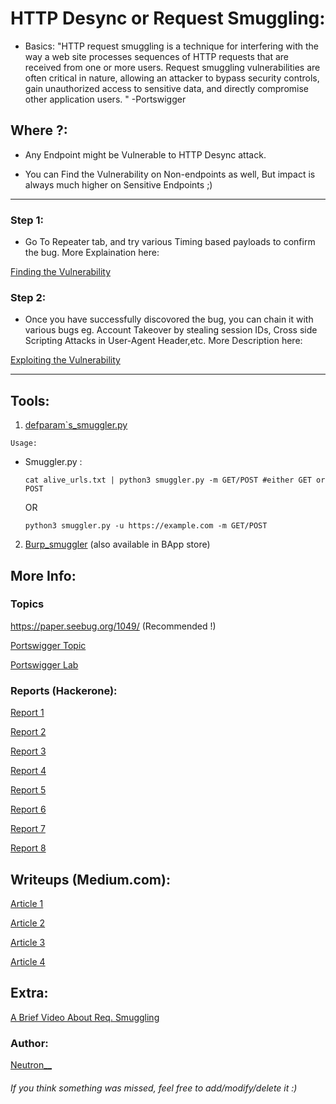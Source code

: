 # HTTP Desync or Request Smuggling:

-   Basics:
    "HTTP request smuggling is a technique for interfering with the way a web site processes sequences of HTTP requests that are received from one or more users. Request smuggling vulnerabilities are often critical in nature, allowing an attacker to bypass security controls, gain unauthorized access to sensitive data, and directly compromise other application users. " -Portswigger

## Where ?:

-   Any Endpoint might be Vulnerable to HTTP Desync attack.

-   You can Find the Vulnerability on Non-endpoints as well, But impact is always much higher on Sensitive Endpoints ;)

---

### Step 1:

-   Go To Repeater tab, and try various Timing based payloads to confirm the bug. More Explaination here:

[Finding the Vulnerability](https://portswigger.net/web-security/request-smuggling/finding)

### Step 2:

-   Once you have successfully discovored the bug, you can chain it with various bugs eg. Account Takeover by stealing session IDs, Cross side Scripting Attacks in User-Agent Header,etc. More Description here:

[Exploiting the Vulnerability](https://portswigger.net/web-security/request-smuggling/exploiting)

---

## Tools:

1. [defparam`s_smuggler.py](https://github.com/defparam/smuggler)

`Usage:`

-   Smuggler.py :

    `cat alive_urls.txt | python3 smuggler.py -m GET/POST #either GET or POST `

    OR

    `python3 smuggler.py -u https://example.com -m GET/POST `

2. [Burp_smuggler](https://github.com/PortSwigger/http-request-smuggler) (also available in BApp store)

## More Info:

### Topics

https://paper.seebug.org/1049/ (Recommended !)

[Portswigger Topic](https://portswigger.net/research/http-desync-attacks-request-smuggling-reborn)

[Portswigger Lab](https://portswigger.net/web-security/request-smuggling)

### Reports (Hackerone):

[Report 1](https://hackerone.com/reports/737140)

[Report 2](https://hackerone.com/reports/867952)

[Report 3](https://hackerone.com/reports/498052)

[Report 4](https://hackerone.com/reports/526880)

[Report 5](https://hackerone.com/reports/771666)

[Report 6](https://hackerone.com/reports/753939)

[Report 7](https://hackerone.com/reports/648434)

[Report 8](https://hackerone.com/reports/740037)

## Writeups (Medium.com):

[Article 1](https://medium.com/@ricardoiramar/the-powerful-http-request-smuggling-af208fafa142)

[Article 2](https://medium.com/cyberverse/http-request-smuggling-in-plain-english-7080e48df8b4)

[Article 3](https://medium.com/@cc1h2e1/write-up-of-two-http-requests-smuggling-ff211656fe7d)

[Article 4](https://medium.com/bugbountywriteup/crossing-the-borders-the-illegal-trade-of-http-requests-57da188520ca)

## Extra:

[A Brief Video About Req. Smuggling](https://youtu.be/gzM4wWA7RFo)

### Author:

[Neutron\_\_](https://twitter.com/Neutron__)

###### If you think something was missed, feel free to add/modify/delete it :)
